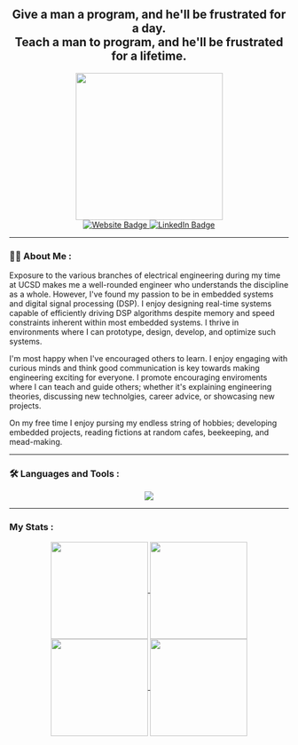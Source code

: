 <div id="header" align="center">
    <h2 align="center">Give a man a program, and he'll be frustrated for a day.<br>Teach a man to program, and he'll be frustrated for a lifetime.</h2> 
  <img src="https://media.giphy.com/media/zOvBKUUEERdNm/giphy.gif" width="265"/>
</div>

<div id="badges" align="center">
  <a href="https://eddiecarrera.webflow.io">
    <img src="https://img.shields.io/badge/Personal Website-grey?style=for-the-badge&logo=webflow&logoColor=white" alt="Website Badge"/>
  </a>
  <a href="https://www.linkedin.com/in/eddiecarrera">
    <img src="https://img.shields.io/badge/LinkedIn-blue?style=for-the-badge&logo=linkedin&logoColor=white" alt="LinkedIn Badge"/>
  </a>
<!--   <a href="your-youtube-URL">
    <img src="https://img.shields.io/badge/YouTube-red?style=for-the-badge&logo=youtube&logoColor=white" alt="Youtube Badge"/>
  </a> -->
</div>
  
---

### :technologist: About Me :
Exposure to the various branches of electrical engineering during my time at UCSD makes me a well-rounded engineer who understands the discipline as a whole. However, I've found my passion to be in embedded systems and digital signal processing (DSP). I enjoy designing real-time systems capable of efficiently driving DSP algorithms despite memory and speed constraints inherent within most embedded systems. I thrive in environments where I can prototype, design, develop, and optimize such systems.

I'm most happy when I've encouraged others to learn. I enjoy engaging with curious minds and think good communication is key towards making engineering exciting for everyone. I promote encouraging enviroments where I can teach and guide others; whether it's explaining engineering theories, discussing new technolgies, career advice, or showcasing new projects.

On my free time I enjoy pursing my endless string of hobbies; developing embedded projects, reading fictions at random cafes, beekeeping, and mead-making.

---

### :hammer_and_wrench: Languages and Tools :
<p align="center">
  <a href="https://skillicons.dev">
    <img src="https://skillicons.dev/icons?i=arduino,c,cpp,cmake,py,docker,eclipse,linux,raspberrypi,matlab,octave,postgres,powershell,git,github,gitlab,latex,stackoverflow,vim,visualstudio,vscode,webflow,aws" />
  </a>
</p>

---


### My Stats :

<div id="stats" align="center">
  <a href="https://github.com/EddieCarrera/github-readme-stats#gh-light-mode-only">
    <img height=175 align="center" src="https://github-readme-stats.vercel.app/api?username=EddieCarrera&show_icons=true&theme=shadow_blue"/>
  </a>
  <a href="https://github.com/EddieCarrera/convoychat#gh-light-mode-only">
    <img height=175 align="center" src="https://github-readme-stats.vercel.app/api/top-langs/?username=EddieCarrera&theme=shadow_blue&layout=compact&langs_count=8" />
  </a>
  <a href="https://github.com/EddieCarrera/github-readme-stats#gh-dark-mode-only">
    <img height=175 align="center" src="https://github-readme-stats.vercel.app/api?username=EddieCarrera&show_icons=true&theme=nightowl"/>
  </a>
  <a href="https://github.com/EddieCarrera/convoychat#gh-dark-mode-only">
    <img height=175 align="center" src="https://github-readme-stats.vercel.app/api/top-langs/?username=EddieCarrera&theme=nightowl&layout=compact&langs_count=8" />
  </a>
</div>
